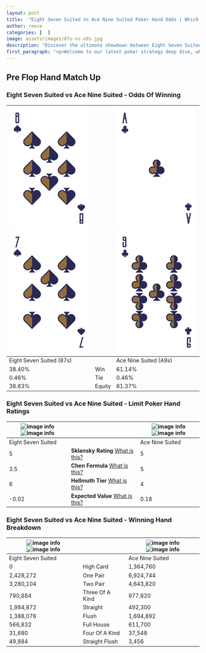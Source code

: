 ```yaml
---
layout: post
title:  "Eight Seven Suited Vs Ace Nine Suited Poker Hand Odds | Which Is The Better Hand In Poker? A Complete Guide"
author: reece
categories: [  ]
image: assets/images/87s-vs-a9s.jpg
description: "Discover the ultimate showdown between Eight Seven Suited and Ace Nine Suited in poker! Uncover the odds, strategies, and scenarios where one hand triumphs over the other. Get ready to up your poker game with this thrilling analysis."
first_paragraph: "<p>Welcome to our latest poker strategy deep dive, where we're pitting two distinct hands against each other in a high-stakes showdown: Eight Seven Suited vs Ace Nine Suited.</p><p>In the dynamic world of poker, every decision counts, and knowing which hand holds the upper hand is key to your success at the table.</p><p>In this article, we'll dissect these two hands, explore the scenarios where one dominates the other, and equip you with the knowledge to make strategic choices that can tip the odds in your favor.</p><p>Get ready to unravel the intriguing dynamics of these poker hands and elevate your game to new heights.</p>"
---
```




[comment]: # (sp0)

## Pre Flop Hand Match Up

<div class="table hand-ratings" markdown="1"> 



### Eight Seven Suited vs Ace Nine Suited - Odds Of Winning


    
| ![image info](assets/images/hand1/8.png) ![image info](assets/images/hand1/7.png) |  | ![image info](assets/images/hand2/a.png) ![image info](assets/images/hand2/9.png) |
| -------- | -------- | -------- |
| Eight Seven Suited (87s) |  | Ace Nine Suited (A9s) |
| 38.40% | Win | 61.14% |
| 0.46% | Tie | 0.46% |
| 38.63% | Equity | 61.37% |




[comment]: # (sp1)



### Eight Seven Suited vs Ace Nine Suited - Limit Poker Hand Ratings


    
| ![image info](https://www.riverpairs.com/assets/images/hand1/8.png) ![image info](https://www.riverpairs.com/assets/images/hand1/7.png) |  | ![image info](https://www.riverpairs.com/assets/images/hand2/a.png) ![image info](https://www.riverpairs.com/assets/images/hand2/9.png) |
| -------- | -------- | -------- |
| Eight Seven Suited |  | Ace Nine Suited |
| 5 | **Sklansky Rating** [What is this?](/sklansky-rating-explained) | 5 |
| 3.5 | **Chen Formula** [What is this?](/chen-formula-explained) | 5 |
| 6 | **Hellmuth Tier** [What is this?](/Hellmuth-tier-explained) | 4 |
| -0.02 | **Expected Value** [What is this?](/expected-value-explained) | 0.18 |




[comment]: # (sp2)



### Eight Seven Suited vs Ace Nine Suited - Winning Hand Breakdown


    
| ![image info](https://www.riverpairs.com/assets/images/hand1/8.png) ![image info](https://www.riverpairs.com/assets/images/hand1/7.png) |  | ![image info](https://www.riverpairs.com/assets/images/hand2/a.png) ![image info](https://www.riverpairs.com/assets/images/hand2/9.png) |
| -------- | -------- | -------- |
| Eight Seven Suited |  | Ace Nine Suited |
| 0 | High Card | 1,364,760 |
| 2,428,272 | One Pair | 6,924,744 |
| 3,280,104 | Two Pair | 4,643,820 |
| 790,884 | Three Of A Kind | 977,820 |
| 1,984,872 | Straight | 492,300 |
| 1,388,076 | Flush | 1,694,892 |
| 566,832 | Full House | 611,700 |
| 31,680 | Four Of A Kind | 37,548 |
| 49,884 | Straight Flush | 3,456 |




[comment]: # (sp3)



</div>

[comment]: # (sp4)



[comment]: # (sp5)

